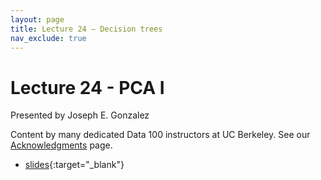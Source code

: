 ```yaml
---
layout: page
title: Lecture 24 – Decision trees
nav_exclude: true
---
```


# Lecture 24 - PCA I

Presented by Joseph E. Gonzalez

Content by many dedicated Data 100 instructors at UC Berkeley. See our [Acknowledgments](../../acks) page.

- [slides](https://docs.google.com/presentation/d/1UzkIBKKj6wJPy4bCHarC9bJkNTJkfuIbuNU6bblG-5k/edit?usp=sharing){:target="_blank"}

<!-- - [recording](https://bcourses.berkeley.edu/courses/1525605/pages/lecture-24-decision-trees) -->
